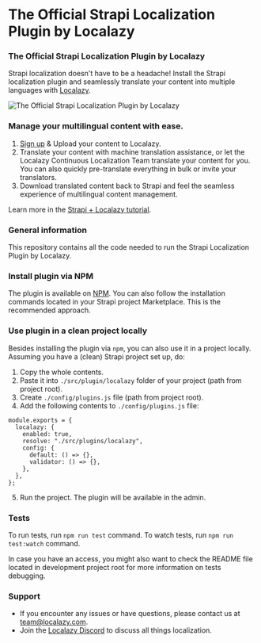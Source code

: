 # The Official Strapi Localization Plugin by Localazy

### The Official Strapi Localization Plugin by Localazy

Strapi localization doesn't have to be a headache! Install the Strapi localization plugin and seamlessly translate your content into multiple languages with [Localazy](https://localazy.com).

![The Official Strapi Localization Plugin by Localazy](https://directus9.localazy.com/assets/e08d0418-5669-4255-9c2c-f5cc6e403edd)

### Manage your multilingual content with ease.
1. [Sign up](https://localazy.com/register?ref=strapi_marketplace) & Upload your content to Localazy.
2. Translate your content with machine translation assistance, or let the Localazy Continuous Localization Team translate your content for you. You can also quickly pre-translate everything in bulk or invite your translators.
3. Download translated content back to Strapi and feel the seamless experience of multilingual content management.

Learn more in the [Strapi + Localazy tutorial](https://localazy.com/blog/how-to-strapi-localization-with-localazy#getting-started-with-strapi-localization).

### General information

This repository contains all the code needed to run the Strapi Localization Plugin by Localazy.

### Install plugin via NPM

The plugin is available on [NPM](https://www.npmjs.com/package/@localazy/strapi-plugin).
You can also follow the installation commands located in your Strapi project Marketplace. This is the recommended approach.

### Use plugin in a clean project locally

Besides installing the plugin via `npm`, you can also use it in a project locally. Assuming you have a (clean) Strapi project set up, do:

1. Copy the whole contents.
2. Paste it into `./src/plugin/localazy` folder of your project (path from project root).
3. Create `./config/plugins.js` file (path from project root).
4. Add the following contents to `./config/plugins.js` file:

```
module.exports = {
  localazy: {
    enabled: true,
    resolve: "./src/plugins/localazy",
    config: {
      default: () => {},
      validator: () => {},
    },
  },
};
```


5. Run the project. The plugin will be available in the admin.

### Tests

To run tests, run `npm run test` command. To watch tests, run `npm run test:watch` command.

In case you have an access, you might also want to check the README file located in development project root for more information on tests debugging.

### Support
- If you encounter any issues or have questions, please contact us at [team@localazy.com](mailto:team@localazy.com).
- Join the [Localazy Discord](https://discord.gg/CAVhHrh) to discuss all things localization.
